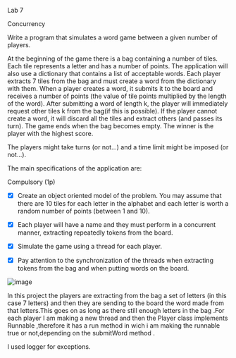 Lab 7

Concurrency

Write a program that simulates a word game between a given number of players.

At the beginning of the game there is a bag containing a number of tiles. Each tile represents a letter and has a number of points. The application will also use a dictionary that contains a list of acceptable words. Each player extracts 7 tiles from the bag and must create a word from the dictionary with them. When a player creates a word, it submits it to the board and receives a number of points (the value of tile points multiplied by the length of the word). After submitting a word of length k, the player will immediately request other tiles k from the bag(if this is possible). If the player cannot create a word, it will discard all the tiles and extract others (and passes its turn). The game ends when the bag becomes empty. The winner is the player with the highest score.

The players might take turns (or not...) and a time limit might be imposed (or not...).

The main specifications of the application are:

Compulsory (1p)

- [x] Create an object oriented model of the problem. You may assume that there are 10 tiles for each letter in the alphabet and each letter is worth a random number of points (between 1 and 10).

- [x] Each player will have a name and they must perform in a concurrent manner, extracting repeatedly tokens from the board.

- [x] Simulate the game using a thread for each player.

- [x] Pay attention to the synchronization of the threads when extracting tokens from the bag and when putting words on the board.


![image](https://user-images.githubusercontent.com/79132498/162586746-3ea3b11a-3921-426e-9e56-b62de91a0e0c.png)


In this project the players are extracting from the bag a set of letters (in this case 7 letters) and then they are sending to the board the word made from that letters.This goes on as long as there still enough letters in the bag .For each player I am making a new thread and then the Player class implements Runnable ,therefore it has a run method in wich i am making the runnable true or not,depending on the submitWord method .

I used logger for exceptions.
